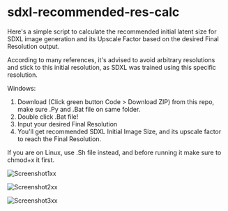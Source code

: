 # sdxl-recommended-res-calc
Here's a simple script to calculate the recommended initial latent size for SDXL image generation and its Upscale Factor based on the desired Final Resolution output.

According to many references, it's advised to avoid arbitrary resolutions and stick to this initial resolution, as SDXL was trained using this specific resolution.

Windows:
1. Download (Click green button Code > Download ZIP) from this repo, make sure .Py and .Bat file on same folder.
2. Double click .Bat file!
3. Input your desired Final Resolution
4. You'll get recommended SDXL Initial Image Size, and its upscale factor to reach the Final Resolution.

If you are on Linux, use .Sh file instead, and before running it make sure to chmod+x it first.

![Screenshot1xx](https://github.com/marhensa/sdxl-recommended-res-calc/assets/816600/9dfebf48-c324-4459-bd8d-009689fc8964)

![Screenshot2xx](https://github.com/marhensa/sdxl-recommended-res-calc/assets/816600/f229e761-ccaa-45ab-aa45-3e004fc2631e)

![Screenshot3xx](https://github.com/marhensa/sdxl-recommended-res-calc/assets/816600/605ec1c0-1ef4-41a3-bb8e-3da39495a0de)
